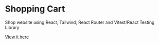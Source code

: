 # Shopping Cart

Shop website using React, Tailwind, React Router and Vitest/React Testing Library

[View it here](https://shopping-cart-nontasbak.vercel.app/home)
